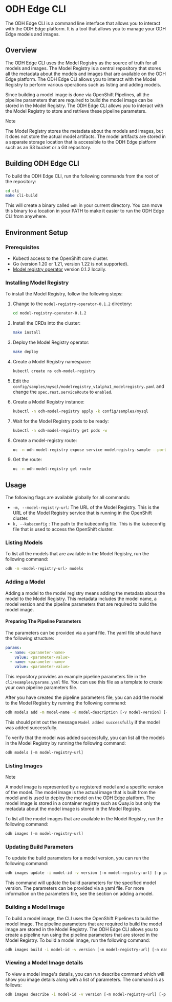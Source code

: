 # ODH Edge CLI

The ODH Edge CLI is a command line interface that allows you to interact with the ODH Edge platform. It is a tool that
allows you to manage your ODH Edge models and images.

## Overview

The ODH Edge CLI uses the Model Registry as the source of truth for all models and images. The Model Registry is a
central repository that stores all the metadata about the models and images that are available on the ODH Edge platform.
The ODH Edge CLI allows you to interact with the Model Registry to perform various operations such as listing and adding
models.

Since building a model image is done via OpenShift Pipelines, all the pipeline parameters that are required to build the
model image can be stored in the Model Registry. The ODH Edge CLI allows you to interact with the Model Registry to
store and retrieve these pipeline parameters.

> [!NOTE]
> The Model Registry stores the metadata about the models and images, but it does not store the actual model artifacts.
> The model artifacts are stored in a separate storage location that is accessible to the ODH Edge platform such as an
> S3 bucket or a Git repository.


## Building ODH Edge CLI

To build the ODH Edge CLI, run the following commands from the root of the repository: 

```bash
cd cli
make cli-build
```

This will create a binary called `odh` in your current directory. You can move this binary to a location in your PATH to
make it easier to run the ODH Edge CLI from anywhere.

## Environment Setup

### Prerequisites

- Kubectl access to the OpenShift core cluster.
- Go (version 1.20 or 1.21, version 1.22 is not supported).
- [Model registry operator](https://github.com/opendatahub-io/model-registry-operator/releases/tag/v0.1.2) version 0.1.2 locally.

### Installing Model Registry

To install the Model Registry, follow the following steps:

1. Change to the `model-registry-operator-0.1.2` directory:

    ```bash
    cd model-registry-operator-0.1.2
    ```
2. Install the CRDs into the cluster:

    ```bash
    make install
    ```
3. Deploy the Model Registry operator:

    ```bash
    make deploy
    ```
4. Create a Model Registry namespace:

    ```bash
   kubectl create ns odh-model-registry
    ```
5. Edit the `config/samples/mysql/modelregistry_v1alpha1_modelregistry.yaml` and change the `spec.rest.serviceRoute` to `enabled`.

6. Create a Model Registry instance:

    ```bash
   kubectl -n odh-model-registry apply -k config/samples/mysql
    ```

7. Wait for the Model Registry pods to be ready:

    ```bash
    kubectl -n odh-model-registry get pods -w
    ```

8. Create a model-registry route:

    ```bash
    oc -n odh-model-registry expose service modelregistry-sample --port http-api
    ```
9. Get the route:

    ```bash
    oc -n odh-model-registry get route
    ```

## Usage

The following flags are available globally for all commands:

- `-m, --model-registry-url`: The URL of the Model Registry. This is the URL of the Model Registry service that is
  running in the OpenShift cluster.
- `k, --kubeconfig` : The path to the kubeconfig file. This is the kubeconfig file that is used to access the OpenShift 
  cluster.

### Listing Models

To list all the models that are available in the Model Registry, run the following command:

```bash
odh -m <model-registry-url> models
```

### Adding a Model

Adding a model to the model registry means adding the metadata about the model to the Model Registry. This metadata
includes the model name, a model version and the pipeline parameters that are required to build the model image.

#### Preparing The Pipeline Parameters

The parameters can be provided via a yaml file. The yaml file should have the following structure:

```yaml
params:
  - name: <parameter-name>
    value: <parameter-value>
  - name: <parameter-name>
    value: <parameter-value>
```

This repository provides an example pipeline parameters file in the `cli/examples/params.yaml` file. You can use this
file as a template to create your own pipeline parameters file.

After you have created the pipeline parameters file, you can add the model to the Model Registry by running the
following command:

```bash
odh models add -m model-name -d model-description [-v model-version] [-m model-registry-url] [-p parameters-file]
```

This should print out the message `Model added successfully` if the model was added successfully.

To verify that the model was added successfully, you can list all the models in the Model Registry by running the
following command:

```bash
odh models [-m model-registry-url]
```

### Listing Images

> [!NOTE]
> A model image is represented by a registered model and a specific version of the model. The model image is the actual
> image that is built from the model and is used to deploy the model on the ODH Edge platform.
> The model image is stored in a container registry such as Quay.io but only the metadata about the model image is stored
> in the Model Registry.

To list all the model images that are available in the Model Registry, run the following command:

```bash
odh images [-m model-registry-url]
```

### Updating Build Parameters

To update the build parameters for a model version, you can run the following command:

```bash
odh images update -i model-id -v version [-m model-registry-url] [-p params-file]"
```

This command will update the build parameters for the specified model version. The parameters can be provided via a yaml
file. For more information on the parameters file, see the section on adding a model.

### Building a Model Image

To build a model image, the CLI uses the OpenShift Pipelines to build the model image. The pipeline parameters that are
required to build the model image are stored in the Model Registry. The ODH Edge CLI allows you to create a pipeline run
using the pipeline parameters that are stored in the Model Registry. To build a model image, run the following command:

```bash
odh images build -i model-id -v version [-m model-registry-url] [-n namespace] [-k kubeconfig]
```

### Viewing a Model Image details

To view a model image's details, you can run describe command which will show you image details along with a list of parameters. The command is as follows:

```bash
odh images describe -i model-id -v version [-m model-registry-url] [-p params-file]
```
